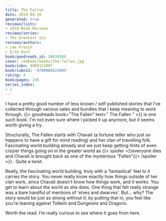 ```yaml
---
title: The Fallen
date: 2019-04-20
generated: true
reviews/lists:
- 2019 Book Reviews
reviews/series:
- The Greatest Sin
reviews/authors:
- Lee French
- Erik Kort
book/goodreads_id: 20639269
cover: /embeds/books/the-fallen.jpg
book/isbn: 0989121097
book/isbn13: '9780989121095'
rating: 4
book/pages: 236
series_index:
- 1
---
```

I have a pretty good number of less known / self published stories that I've collected through various sales and bundles that I keep meaning to work through. {{< goodreads book="The Fallen" text=" The Fallen " >}} is one such book. I'm not even sure where I picked it up anymore, but it seems worth giving a try.  

Structurally, The Fallen starts with Chavali (a fortune teller who just so happens to have a gift for mind reading) and her clan of travelling folk. Fascinating world building already and we just keep getting hints of even crazier things going on in the greater world as  {{< spoiler >}}everyone dies and Chavali is brought back as one of the mysterious "Fallen"{{< /spoiler >}}  . Quite a twist.  

<!--more-->

Really, the fascinating world building, truly with a 'fantastical' feel to it carries the story. You never really know exactly how things outside of her clan work, since Chavali doesn't know how things work, and it works. You get to learn about the world as she does. One thing that felt really strange was a bare handful of mentions of 'elves and dwarves'. But... why? The story would be just as strong without it; by putting that in, you feel like you're leaning against Tolkein and Dungeons and Dragons.  

Worth the read. I'm really curious to see where it goes from here.